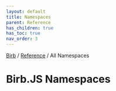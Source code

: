 ```yaml
---
layout: default
title: Namespaces
parent: Reference
has_children: true
has_toc: true
nav_order: 3
---
```


[Birb](/) / [Reference](/reference) / All Namespaces

# Birb.JS Namespaces
